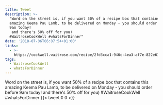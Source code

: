 ```yaml
---
title: Tweet
description: >-
  "Word on the street is, if you want 50% of a recipe box that contains this
  amazing Keema Pau Lamb, to be delivered on Monday - you should order before
  9am today!
   and there's 50% off for you)
  #WaitroseCookWell #whatsForDinner"
date: '2018-07-06T06:07:54+01:00'
links:
  - >-
    https://cookwell.waitrose.com/recipe/2fd3cca1-946c-4ea3-af7e-822e613cbaeb?portionQuantity=2&fromLocation=/recipes?offerCode=LEIGHG50
tags:
  - WaitroseCookWell
  - whatsForDinner
---
```

Word on the street is, if you want 50% of a recipe box that contains this amazing Keema Pau Lamb, to be delivered on Monday - you should order before 9am today!
 and there's 50% off for you)
#WaitroseCookWell #whatsForDinner
      {{< tweet 0 0 >}}
    
